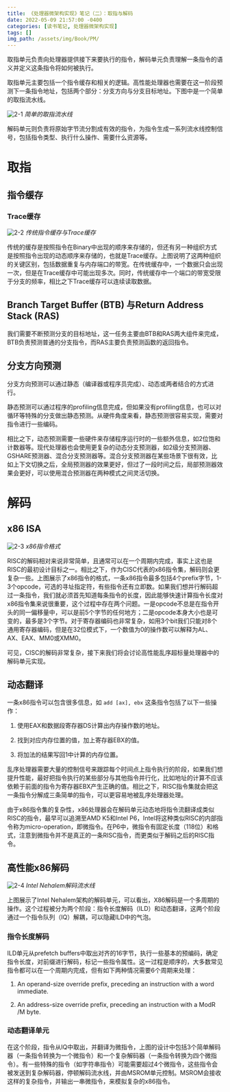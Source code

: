 ```yaml
---
title: 《处理器微架构实现》笔记（二）：取指与解码
date: 2022-05-09 21:57:00 -0400
categories: [读书笔记, 处理器微架构实现]
tags: []
img_path: /assets/img/Book/PM/
---
```


取指单元负责向处理器提供接下来要执行的指令，解码单元负责理解一条指令的语义并定义这条指令将如何被执行。

取指单元主要包括一个指令缓存和相关的逻辑。高性能处理器也需要在这一阶段预测下一条指令地址，包括两个部分：分支方向与分支目标地址。下图中是一个简单的取指流水线。

![2-1](2-1.png)
_简单的取指流水线_

解码单元则负责将原始字节流分割成有效的指令，为指令生成一系列流水线控制信号，包括指令类型、执行什么操作、需要什么资源等。

# 取指

## 指令缓存

### Trace缓存

![2-2](2-2.png)
_传统指令缓存与Trace缓存_

传统的缓存是按照指令在Binary中出现的顺序来存储的，但还有另一种组织方式是按照指令出现的动态顺序来存储的，也就是Trace缓存。上图说明了这两种组织的关键区别，包括数据重复与内存端口的带宽。在传统缓存中，一个数据只会出现一次，但是在Trace缓存中可能出现多次。同时，传统缓存中一个端口的带宽受限于分支的频率，相比之下Trace缓存可以连续读取数据。

## Branch Target Buffer (BTB) 与Return Address Stack (RAS)

我们需要不断预测分支的目标地址，这一任务主要由BTB和RAS两大组件来完成，BTB负责预测普通的分支指令，而RAS主要负责预测函数的返回指令。

## 分支方向预测

分支方向预测可以通过静态（编译器或程序员完成）、动态或两者结合的方式进行。

静态预测可以通过程序的profiling信息完成，但如果没有profiling信息，也可以对循环等特殊的分支做出静态预测。从硬件角度来看，静态预测很容易实现，需要对指令进行一些编码。

相比之下，动态预测需要一些硬件来存储程序运行时的一些额外信息，如2位饱和计数器等。现代处理器也会使用更复杂的动态分支预测器，如2级分支预测器、GSHARE预测器、混合分支预测器等。混合分支预测器在某些场景下很有效，比如上下文切换之后，全局预测器的效果更好，但过了一段时间之后，局部预测器效果会更好，可以使用混合预测器在两种模式之间灵活切换。

# 解码

## x86 ISA

![2-3](2-3.png)
_x86指令格式_

RISC的解码相对来说非常简单，且通常可以在一个周期内完成，事实上这也是RISC的最初设计目标之一。相比之下，作为CISC代表的x86指令集，解码则会更复杂一些。上图展示了x86指令的格式，一条x86指令最多包括4个prefix字节，1-3个opcode，可选的寻址指定符，有些指令还有立即数。如果我们想并行解码超过一条指令，我们就必须首先知道每条指令的长度，因此能够快速计算指令长度对x86指令集来说很重要，这个过程中存在两个问题。一是opcode不总是在指令开头的同一偏移量中，可以是前5个字节的任何地方；二是opcode本身大小也是可变的，最多是3个字节。对于寄存器编码也非常复杂，如用3个bit我们只能对8个通用寄存器编码，但是在32位模式下，一个数值为0的操作数可以解释为AL、AX、EAX、MM0或XMM0。

可见，CISC的解码非常复杂，接下来我们将会讨论高性能乱序超标量处理器中的解码单元实现。

## 动态翻译

一条x86指令可以包含很多信息，如 `add [ax], ebx` 这条指令包括了以下一些操作：

1. 使用EAX和数据段寄存器DS计算出内存操作数的地址。

1. 找到对应内存位置的值，加上寄存器EBX的值。

1. 将加法的结果写回1中计算的内存位置。

乱序处理器需要大量的控制信号来跟踪每个时间点上指令执行的阶段，如果我们想提升性能，最好把指令执行的某些部分与其他指令并行化，比如地址的计算不应该依赖于前面的指令为寄存器EBX产生正确的值。相比之下，RISC指令集就会把这一条指令分解成三条简单的指令，可以更容易地被乱序处理器处理。

由于x86指令集的复杂性，x86处理器会在解码单元动态地将指令流翻译成类似RISC的指令，最早可以追溯至AMD K5和Intel P6，Intel将这种类似RISC的内部指令称为micro-operation，即微指令。在P6中，微指令有固定长度（118位）和格式，注意到微指令并不是真正的一条RISC指令，而更类似于解码之后的RISC指令。

## 高性能x86解码

![2-4](2-4.png)
_Intel Nehalem解码流水线_

上图展示了Intel Nehalem架构的解码单元，可以看出，X86解码是一个多周期的操作。这个过程被分为两个阶段：指令长度解码（ILD）和动态翻译，这两个阶段通过一个指令队列（IQ）解耦，可以隐藏ILD中的气泡。

### 指令长度解码

ILD单元从prefetch buffers中取出对齐的16字节，执行一些基本的预编码，确定指令长度，对前缀进行解码，标记一些指令属性。这一过程是顺序的，大多数常见指令都可以在一个周期内完成，但有如下两种情况需要6个周期来处理：

1. An operand-size override prefix, preceding an instruction with a word immediate.

1. An address-size override prefix, preceding an instruction with a ModR /M byte.

### 动态翻译单元

在这个阶段，指令从IQ中取出，并翻译为微指令，上图的设计中包括3个简单解码器（一条指令转换为一个微指令）和一个复杂解码器（一条指令转换为四个微指令）。有一些特殊的指令（如字符串指令）可能需要超过4个微指令，这些指令会被发送到复杂解码器，停顿解码流水线，并由MSROM单元控制。MSROM会接收这样的复杂指令，并输出一串微指令，来模拟复杂的x86指令。
